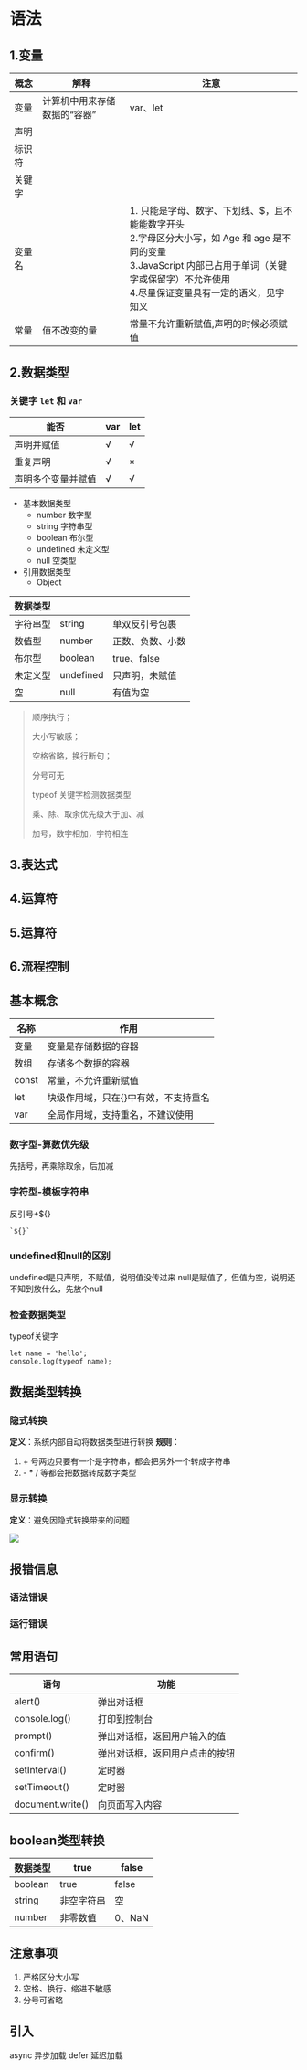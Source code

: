 # 语法

## 1.变量

| 概念   | 解释                         | 注意                                                                                                                                                                                                    |
| ------ | ---------------------------- | ------------------------------------------------------------------------------------------------------------------------------------------------------------------------------------------------------- |
| 变量   | 计算机中用来存储数据的“容器” | var、let                                                                                                                                                                                                |
| 声明   |                              |                                                                                                                                                                                                         |
| 标识符 |                              |                                                                                                                                                                                                         |
| 关键字 |                              |                                                                                                                                                                                                         |
| 变量名 |                              | 1. 只能是字母、数字、下划线、$，且不能能数字开头<br>2.字母区分大小写，如 Age 和 age 是不同的变量<br>3.JavaScript 内部已占用于单词（关键字或保留字）不允许使用<br>4.尽量保证变量具有一定的语义，见字知义 |
| 常量   | 值不改变的量                 | 常量不允许重新赋值,声明的时候必须赋值                                                                                                                                                                   |

## 2.数据类型

### 关键字 `let` 和 `var`

|       能否             | var | let |
| ------------------ | --- | --- |
| 声明并赋值         | √   | √   |
| 重复声明           | √   | ×   |
| 声明多个变量并赋值 | √   | √   |

- 基本数据类型
  - number 数字型
  - string 字符串型
  - boolean 布尔型
  - undefined 未定义型
  - null 空类型
- 引用数据类型
  - Object

| 数据类型 |           |                  |
| -------- | --------- | ---------------- |
| 字符串型 | string    | 单双反引号包裹   |
| 数值型   | number    | 正数、负数、小数 |
| 布尔型   | boolean   | true、false      |
| 未定义型 | undefined | 只声明，未赋值   |
| 空       | null      | 有值为空         |

> 顺序执行；
> 
> 大小写敏感；
> 
> 空格省略，换行断句；
> 
> 分号可无
> 
> typeof 关键字检测数据类型
> 
> 乘、除、取余优先级大于加、减
> 
> 加号，数字相加，字符相连

## 3.表达式


## 4.运算符


## 5.运算符


## 6.流程控制


## 基本概念

| 名称  | 作用                                 |
| ----- | ------------------------------------ |
| 变量  | 变量是存储数据的容器                 |
| 数组  | 存储多个数据的容器                   |
| const | 常量，不允许重新赋值                 |
| let   | 块级作用域，只在{}中有效，不支持重名 |
| var   | 全局作用域，支持重名，不建议使用     |

### 数字型-算数优先级

先括号，再乘除取余，后加减

### 字符型-模板字符串

反引号+${}

```
`${}`
```
### undefined和null的区别

undefined是只声明，不赋值，说明值没传过来
null是赋值了，但值为空，说明还不知到放什么，先放个null

### 检查数据类型

typeof关键字

```
let name = 'hello';
console.log(typeof name);
```

## 数据类型转换

### 隐式转换

**定义**：系统内部自动将数据类型进行转换
**规则**：
1. \+ 号两边只要有一个是字符串，都会把另外一个转成字符串
2. \- \* \/ 等都会把数据转成数字类型

### 显示转换

**定义**：避免因隐式转换带来的问题

![](https://cdn.nlark.com/yuque/0/2024/png/26841888/1711528245269-490db65a-ec16-4f4a-aacd-3fcad84d5c51.png#averageHue=%23f7f6f3&clientId=u77771664-34fa-4&from=paste&id=uace12986&originHeight=542&originWidth=736&originalType=url&ratio=1.25&rotation=0&showTitle=false&status=done&style=none&taskId=u053907c9-3b01-4df5-ab40-a6413c1b20b&title=)

## 报错信息

### 语法错误

### 运行错误

## 常用语句

| 语句             | 功能                           |
| ---------------- | ------------------------------ |
| alert()          | 弹出对话框                     |
| console.log()    | 打印到控制台                   |
| prompt()         | 弹出对话框，返回用户输入的值   |
| confirm()        | 弹出对话框，返回用户点击的按钮 |
| setInterval()    | 定时器                         |
| setTimeout()     | 定时器                         |
| document.write() | 向页面写入内容                 |


## boolean类型转换

| 数据类型 | true       | false  |
| -------- | ---------- | ------ |
| boolean  | true       | false  |
| string   | 非空字符串 | 空     |
| number   | 非零数值   | 0、NaN |

## 注意事项

1. 严格区分大小写
2. 空格、换行、缩进不敏感
3. 分号可省略

## 引入

async 异步加载
defer 延迟加载




